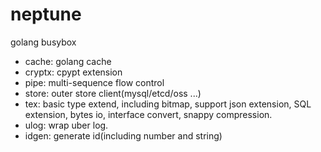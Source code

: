 # neptune
golang busybox

- cache: golang cache
- cryptx: cpypt extension
- pipe: multi-sequence flow control
- store: outer store client(mysql/etcd/oss ...)
- tex: basic type extend, including bitmap, support json extension, 
SQL extension, bytes io, interface convert, 
snappy compression.
- ulog: wrap uber log.
- idgen: generate id(including number and string)
